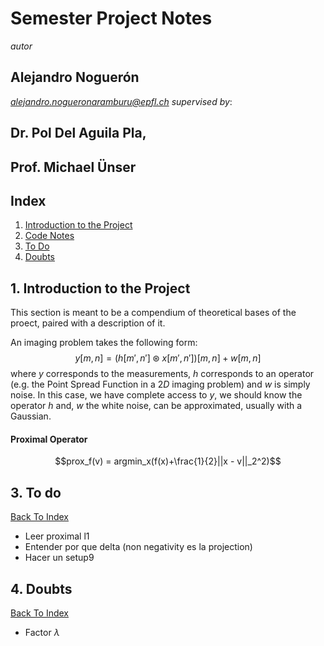 # Semester Project Notes
*autor*
## Alejandro Noguerón
*alejandro.nogueronaramburu@epfl.ch*
*supervised by*:
## Dr. Pol Del Aguila Pla,
## Prof. Michael Ünser

## <a name="Index"></a> Index
1. [Introduction to the Project](#1.Intro)
2. [Code Notes](#2.Code)
3. [To Do](#3.Todo)
4. [Doubts](#3.TDoubts)

## <a name="1.Intro"></a> 1. Introduction to the Project

This section is meant to be a compendium of theoretical bases of the proect, paired with a description of it. 

An imaging problem takes the following form:
$$y[m, n] = (h[m', n']\circledast x[m', n'])[m, n] + w[m, n]$$
where $y$ corresponds to the measurements, $h$ corresponds to an operator (e.g. the Point Spread Function in a $2D$ imaging problem) and *w* is simply noise. In this case, we have complete access to $y$, we should know the operator $h$ and, $w$ the white noise, can be approximated, usually with a Gaussian.  

#### Proximal Operator
$$prox_f(v) = argmin_x(f(x)+\frac{1}{2}||x - v||_2^2)$$

## <a name="3.Todo"></a> 3. To do 
[Back To Index](#Index)

* Leer proximal l1
* Entender por que delta (non negativity es la projection)
* Hacer un setup9

## <a name="4.Doubts"></a> 4. Doubts 
[Back To Index](#Index)

* Factor $\lambda$
